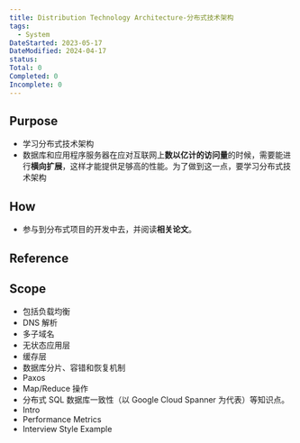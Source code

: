 ```yaml
---
title: Distribution Technology Architecture-分布式技术架构
tags:
  - System
DateStarted: 2023-05-17
DateModified: 2024-04-17
status: 
Total: 0
Completed: 0
Incomplete: 0
---
```


## Purpose

- 学习分布式技术架构
- 数据库和应用程序服务器在应对互联网上**数以亿计的访问量**的时候，需要能进行**横向扩展**，这样才能提供足够高的性能。为了做到这一点，要学习分布式技术架构

## How

- 参与到分布式项目的开发中去，并阅读**相关论文**。

## Reference

## Scope

- 包括负载均衡
- DNS 解析
- 多子域名
- 无状态应用层
- 缓存层
- 数据库分片、容错和恢复机制
- Paxos
- Map/Reduce 操作
- 分布式 SQL 数据库一致性（以 Google Cloud Spanner 为代表）等知识点。
- Intro
- Performance Metrics
- Interview Style Example
